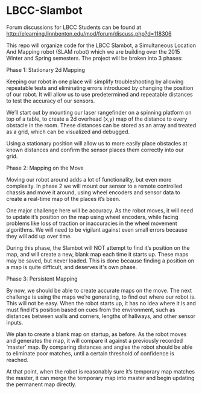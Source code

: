 LBCC-Slambot
============

Forum discussions for LBCC Students can be found at http://elearning.linnbenton.edu/mod/forum/discuss.php?d=118306

This repo will organize code for the LBCC Slambot, a Simultaneous Location And Mapping robot (SLAM robot) which we are building over the 2015 Winter and Spring semesters.  The project will be broken into 3 phases:

Phase 1: Stationary 2d Mapping

Keeping our robot in one place will simplify troubleshooting by allowing repeatable tests and eliminating errors introduced by changing the position of our robot.  It will allow us to use predetermined and repeatable distances to test the accuracy of our sensors.

We’ll start out by mounting our laser rangefinder on a spinning platform on top of a table, to create a 2d overhead (x,y) map of the distance to every obstacle in the room.  These distances can be stored as an array and treated as a grid, which can be visualized and debugged.

Using a stationary position will allow us to more easily place obstacles at known distances and confirm the sensor places them correctly into our grid.

 

Phase 2: Mapping on the Move

Moving our robot around adds a lot of functionality, but even more complexity.  In phase 2 we will mount our sensor to a remote controlled chassis and move it around, using wheel encoders and sensor data to create a real-time map of the places it’s been.

One major challenge here will be accuracy.  As the robot moves, it will need to update it’s position on the map using wheel encoders, while facing problems like loss of traction or inaccuracies in the wheel movement algorithms.  We will need to be vigilant against even small errors because they will add up over time.

During this phase, the Slambot will NOT attempt to find it’s position on the map, and will create a new, blank map each time it starts up.  These maps may be saved, but never loaded.  This is done because finding a position on a map is quite difficult, and deserves it's own phase.

 

Phase 3: Persistent Mapping

By now, we should be able to create accurate maps on the move.  The next challenge is using the maps we’re generating, to find out where our robot is.  This will not be easy.  When the robot starts up, it has no idea where it is and must find it's position based on cues from the environment, such as distances between walls and corners, lengths of hallways, and other sensor inputs.

We plan to create a blank map on startup, as before.  As the robot moves and generates the map, it will compare it against a previously recorded ‘master’ map.  By comparing distances and angles the robot should be able to eliminate poor matches, until a certain threshold of confidence is reached.

At that point, when the robot is reasonably sure it’s temporary map matches the master, it can merge the temporary map into master and begin updating the permanent map directly.

